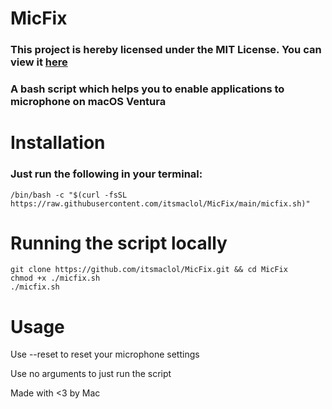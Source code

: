 # MicFix

### This project is hereby licensed under the MIT License. You can view it [here](https://github.com/itsmaclol/MicFix/blob/main/LICENSE)

### A bash script which helps you to enable applications to microphone on macOS Ventura

# Installation 

### Just run the following in your terminal:

`/bin/bash -c "$(curl -fsSL https://raw.githubusercontent.com/itsmaclol/MicFix/main/micfix.sh)"`

# Running the script locally 
```
git clone https://github.com/itsmaclol/MicFix.git && cd MicFix
chmod +x ./micfix.sh
./micfix.sh
```
# Usage
Use --reset to reset your microphone settings

Use no arguments to just run the script

Made with <3 by Mac
